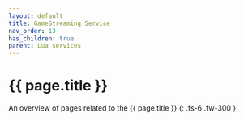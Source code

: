 ```yaml
---
layout: default
title: GameStreaming Service
nav_order: 13
has_children: true
parent: Lua services
---
```


# {{ page.title }}


An overview of pages related to the {{ page.title }}
{: .fs-6 .fw-300 }
